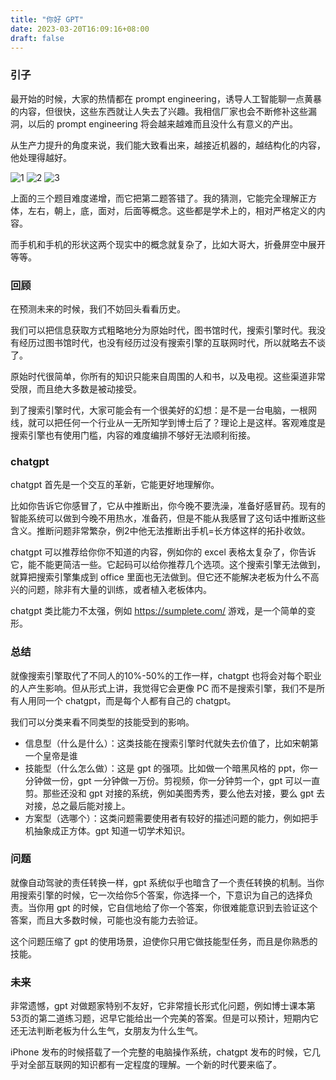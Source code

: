 ```yaml
---
title: "你好 GPT"
date: 2023-03-20T16:09:16+08:00
draft: false
---
```


### 引子

最开始的时候，大家的热情都在 prompt engineering，诱导人工智能聊一点黄暴的内容，但很快，这些东西就让人失去了兴趣。我相信厂家也会不断修补这些漏洞，以后的 prompt engineering 将会越来越难而且没什么有意义的产出。

从生产力提升的角度来说，我们能大致看出来，越接近机器的，越结构化的内容，他处理得越好。

![1](https://dev.ug/static.blog.dilfish/gptmath1.jpeg)
![2](https://dev.ug/static.blog.dilfish/gptmath2.png)
![3](https://dev.ug/static.blog.dilfish/gptmath3.png)

上面的三个题目难度递增，而它把第二题答错了。我的猜测，它能完全理解正方体，左右，朝上，底，面对，后面等概念。这些都是学术上的，相对严格定义的内容。

而手机和手机的形状这两个现实中的概念就复杂了，比如大哥大，折叠屏空中展开等等。

### 回顾
在预测未来的时候，我们不妨回头看看历史。

我们可以把信息获取方式粗略地分为原始时代，图书馆时代，搜索引擎时代。我没有经历过图书馆时代，也没有经历过没有搜索引擎的互联网时代，所以就略去不谈了。

原始时代很简单，你所有的知识只能来自周围的人和书，以及电视。这些渠道非常受限，而且绝大多数是被动接受。

到了搜索引擎时代，大家可能会有一个很美好的幻想：是不是一台电脑，一根网线，就可以把任何一个行业从一无所知学到博士后了？理论上是这样。客观难度是搜索引擎也有使用门槛，内容的难度编排不够好无法顺利衔接。

### chatgpt
chatgpt 首先是一个交互的革新，它能更好地理解你。

比如你告诉它你感冒了，它从中推断出，你今晚不要洗澡，准备好感冒药。现有的智能系统可以做到今晚不用热水，准备药，但是不能从我感冒了这句话中推断这些含义。推断问题非常繁杂，例2中他无法推断出手机=长方体这样的拓扑收敛。

chatgpt 可以推荐给你你不知道的内容，例如你的 excel 表格太复杂了，你告诉它，能不能更简洁一些。它起码可以给你推荐几个选项。这个搜索引擎无法做到，就算把搜索引擎集成到 office 里面也无法做到。但它还不能解决老板为什么不高兴的问题，除非有大量的训练，或者植入老板体内。

chatgpt 类比能力不太强，例如 https://sumplete.com/ 游戏，是一个简单的变形。

### 总结
就像搜索引擎取代了不同人的10%-50%的工作一样，chatgpt 也将会对每个职业的人产生影响。但从形式上讲，我觉得它会更像 PC 而不是搜索引擎，我们不是所有人用同一个 chatgpt，而是每个人都有自己的 chatgpt。

我们可以分类来看不同类型的技能受到的影响。

- 信息型（什么是什么）：这类技能在搜索引擎时代就失去价值了，比如宋朝第一个皇帝是谁
- 技能型（什么怎么做）：这是 gpt 的强项。比如做一个暗黑风格的 ppt，你一分钟做一份，gpt 一分钟做一万份。剪视频，你一分钟剪一个，gpt 可以一直剪。那些还没和 gpt 对接的系统，例如美图秀秀，要么他去对接，要么 gpt 去对接，总之最后能对接上。
- 方案型（选哪个）：这类问题需要使用者有较好的描述问题的能力，例如把手机抽象成正方体。gpt 知道一切学术知识。


### 问题
就像自动驾驶的责任转换一样，gpt 系统似乎也暗含了一个责任转换的机制。当你用搜索引擎的时候，它一次给你5个答案，你选择一个，下意识为自己的选择负责。当你用 gpt 的时候，它自信地给了你一个答案，你很难能意识到去验证这个答案，而且大多数时候，可能也没有能力去验证。

这个问题压缩了 gpt 的使用场景，迫使你只用它做技能型任务，而且是你熟悉的技能。

### 未来
非常遗憾，gpt 对做题家特别不友好，它非常擅长形式化问题，例如博士课本第53页的第二道练习题，迟早它能给出一个完美的答案。但是可以预计，短期内它还无法判断老板为什么生气，女朋友为什么生气。

iPhone 发布的时候搭载了一个完整的电脑操作系统，chatgpt 发布的时候，它几乎对全部互联网的知识都有一定程度的理解。一个新的时代要来临了。
